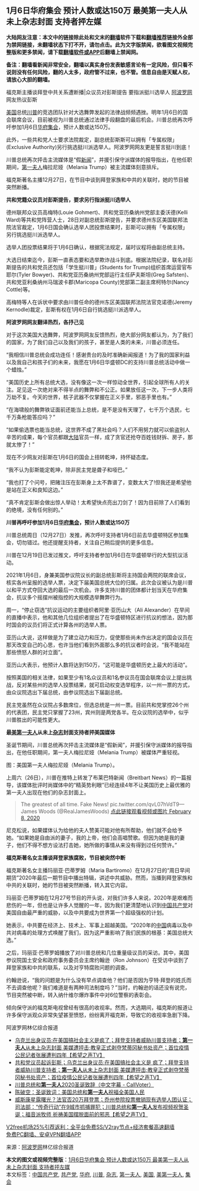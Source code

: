  <h2>1月6日华府集会 预计人数或达150万 最美第一夫人从未上杂志封面 支持者抨左媒</h2> <p class="notice"><b>大陆网友注意：本文中的链接除此处和文末的<a href="https://github.com/bannedbook/fanqiang" >翻墙</a>软件下载和<a href="https://github.com/killgcd/justmysocks/blob/master/README.md">翻墙推荐</a>链接外全部为禁网链接，未翻墙状态下打不开，请勿点击。此为文字版禁闻，欲看图文视频完整版和更多禁闻，请下载<a href="https://github.com/bannedbook/fanqiang">翻墙软件或APP</a>后翻墙上禁闻网。</p><p>备注：翻墙看新闻非常安全，翻墙以真实身份发表敏感言论有一定风险，但只看不说则没有任何风险，翻的人太多，政府管不过来，也不管。信息自由是天赋人权，请放心大胆的翻墙。</b></p>  <div class="entry"> <p id="summary">福克斯主播谈拜登中共关系遭断播|众议员对彭斯提告 要指派挺川选举人 <span class='wp_keywordlink_affiliate'><a href="https://www.aboluowang.com/" title="阿波罗网" target="_blank">阿波罗网</a></span>网友热议彭斯</p> <p><a href="https://www.bannedbook.org/bnews/tag/%e7%be%8e%e5%9b%bd/" class="st_tag internal_tag" rel="tag" title="标签 美国 下的日志">美国</a>总统<a href="https://www.bannedbook.org/bnews/tag/%e5%b7%9d%e6%99%ae/" class="st_tag internal_tag" rel="tag" title="标签 川普 下的日志">川普</a>的竞选团队针对大选舞弊发起的法律战频频遇挫。明年1月6日的国会联席会议，目前被视为川普总统通过法律手段翻盘的最后机会。川普总统再次呼吁参加1月6日<a href="https://www.bannedbook.org/bnews/tag/%e5%8d%8e%e5%ba%9c/" class="st_tag internal_tag" rel="tag" title="标签 华府 下的日志">华府</a><a href="https://www.bannedbook.org/bnews/tag/%E9%9B%86%E4%BC%9A/" class="st_tag internal_tag" rel="tag" title="标签 集会 下的日志">集会</a>，预计人数或达150万。</p> <p>此外，一些共和党人士要求法院裁定，副总统彭斯斯可以拥有「专属权限」(Exclusive Authority)另行挑选挺川派选举人。阿波罗网网友更是誓言挺川到底！</p> <p>川普总统再次抨击主流媒体是“假<span class='wp_keywordlink_affiliate'><a href="https://www.bannedbook.org/" title="新闻">新闻</a></span>”，并援引保守派媒体的报导指出，在他任职期间，<a href="https://www.bannedbook.org/bnews/tag/%e7%ac%ac%e4%b8%80%e5%a4%ab%e4%ba%ba/" class="st_tag internal_tag" rel="tag" title="标签 第一夫人 下的日志">第一夫人</a>梅拉尼娅（Melania Trump）被主流媒体刻意排斥。</p> <p>福克斯著名主播12月27日，在节目中谈到拜登家族和中共的关联时，她的节目被突然断播。</p> <p><strong>共和党籍众议员对彭斯提告，要求另行指派挺川选举人</strong></p> <p>德州联邦众议员高梅特(Louie Gohmert)、共和党亚历桑纳州党部主委沃德(Kelli Ward)等共和党阵营人士，28日对副总统彭斯提告，并要求德州东区美国联邦法院法官裁定，1月6日国会确认选举人团投票结果时，彭斯可以拥有「专属权限」另行挑选挺川派选举人。</p> <p>选举人团投票结果将于1月6日确认，根据宪法规定，届时议程将由副总统主持。</p> <p>大选日结束迄今，彭斯一直表态要和选举欺诈战斗到底。根据法院纪录，联名对彭斯提告的共和党员还包括「学生挺川普」(Students for Trump)组织首席运营官布耶尔(Tyler Bowyer)、共和党亚历桑纳州党部运行主任萨夫斯坦(Greg Safsten)、共和党亚利桑纳州马瑞波卡郡(Maricopa County)党部第二副主席柯特尔(Nancy Cottle)等。</p> <p>高梅特等人在诉状中要求由川普任命的德州东区美国联邦法院法官克诺德(Jeremy Kernodle)裁定，彭斯有权在1月6日自行挑选挺川派选举人。</p> <p><strong>阿波罗网网友翻译热烈，各抒己见</strong></p>  <p>对于这次美国大选舞弊，阿波罗网网友反馈热烈，绝大部分网友都认为，为了我们的国家，为了我们自己以及我们的孩子，甚至是人类的未来，川普必须连任。</p> <p>“我相信川普总统会成功连任！感谢贵台的及时准确新闻报道！为了我的国家利益以及我自己和孩子们的未来，我愿在1月6日华盛顿DC的支持川普总统活动中做一个蜡烛。”</p> <p>“美国历史上所有总统大选，没有像这一次一样惊动全世界，引起全球所有人的关注。足见这一次绝对来不得半点的舞弊和不公正。如果放任这一次，下一步人类将万劫不复。今天的世界，核子武器不仅掌握在正义手里，邪恶手里也有。”</p> <p>“在海啸般的舞弊铁证面前还能当上总统，是不是没有天理了，七千万个选民，七千万条枪能答应吗？”</p> <p>“如果偷选票也能当总统，这世界不成了黑社会吗？人们不用努力就可以偷盗别人辛苦的成果，每个官员都跟<span class='wp_keywordlink_affiliate'><a href="https://www.bannedbook.org/" title="大陆" target="_blank">大陆</a></span>官员一样，成了贪官还抢夺百姓钱财拆、房子，那就太惨了！”</p> <p>现在不少网友对彭斯在1月6日的国会上扭转乾坤，持怀疑态度。</p> <p>“我不认为彭斯能定乾坤，除非民主党是聋子和哑巴。”</p> <p>“我也打了个问号，把赌注压在彭斯身上太不靠谱了，变数太大了!但我还是希望他是站在正义和良知这边。”</p> <p>“真不肯定彭斯会做出惊人举动！太希望快点亮出刀剑了！因为目前除了人们看到的绝境，没有任何别的。”</p> <p><strong>川普再呼吁参加1月6日<span class='wp_keywordlink'><a href="https://www.bannedbook.org/forum11/topic1478.html" title="华府盛大集会 见证1亿2千万三退历史时刻" target="_blank">华府集会</a></span>，预计人数或达150万</strong></p> <p>川普总统周日（12月27日）发推，再次呼吁支持者1月6日前去华盛顿特区参加集会，切勿错过。他还提醒支持者，关注自己稍后提供的更多信息。</p>  <p>川普在12月19日已发过推文，呼吁支持者参加1月6日在华盛顿举行的大型抗议活动。</p> <p>2021年1月6日，身兼美国参议院议长的副总统彭斯将主持国会两院的联席会议，核实各州呈报的选举人票，决定下届美国总统大位的归属。此次会议被认为是川普以和平方式夺回大选的最后一次机会。许多支持川普的团体都计划当天在华府集会，抗议多个摇摆州被指控的大规模选举舞弊行为。</p> <p>周一，“停止窃选”抗议运动的主要组织者阿里·亚历山大（Ali Alexander）在早间的直播中表示，他和其他几位组织者提出了在华盛顿特区进行抗议的想法，因为那时国会的议员们将正式计算各州的选举人票。</p> <p>亚历山大说，这样做是为了建立动力和压力，促使那些尚未作出决定的国会议员在那天改变自己的心思，也许当他们看到外面那么多的抗议者时会说，“我不能站在那些愤怒人群的对立面”。</p> <p>亚历山大表示，他预计人数将达到150万，“这可能是华盛顿历史上最大的活动”。</p> <p>按照美国的相关法律，如果至少有1名众议员和1名参议员在国会联席会议上提出挑战，反对某些州的选举人投票结果，就可启动权变选举程序，以一州一票的方式，由众议院选出下届总统，由参议院选出下届副总统。</p> <p>民主党虽然在众议院占多数席位，但选总统是一州一票。目前共和党掌控26个州的代表团，民主党只掌握了23州，宾州则是两党各半。在众议院的选举中，似乎川普胜出的可能性更大。</p> <p><strong>最<a href="https://www.bannedbook.org/bnews/tag/%E7%BE%8E%E7%AC%AC%E4%B8%80%E5%A4%AB%E4%BA%BA/" class="st_tag internal_tag" rel="tag" title="标签 美第一夫人 下的日志">美第一夫人</a>从未上<a href="https://www.bannedbook.org/bnews/tag/%e6%9d%82%e5%bf%97/" class="st_tag internal_tag" rel="tag" title="标签 杂志 下的日志">杂志</a>封面支持者抨美国媒体</strong></p> <p>圣诞节期间，川普总统再次抨击主流媒体是“假新闻”，并援引保守派媒体的报导指出，在他任职期间，第一夫人梅拉尼娅（Melania Trump）被媒体严重轻视。</p> <p>图：美国第一夫人梅拉尼娅（Melania Trump）。</p> <p>上周六（26日），川普在推特上转发了布莱巴特新闻（Breitbart News）的一篇报导，该媒体批评时尚媒体中的“精英势利眼”已经连续4年不让美国历史上最优雅的第一夫人出现在他们的杂志封面上。</p>  <blockquote><p>The greatest of all time. Fake News! pic.twitter.com/qvL07hVdT9— James Woods (@RealJamesWoods) <a href="https://twitter.com/RealJamesWoods/status/1226243865033596929?ref_src=twsrc%5Etfw">点此链接观看视频或图片 February 8, 2020</a></p></blockquote> <p>尼克松说，如果媒体认为给他的夫人赞美可能对他有所帮助，他们就不会给予她。“如果她是自由派的妻子，我的上帝，他们会高唱赞歌。但因为她是我的妻子，他们不得不想方设法打击她，她所做的事情从来没有得到过任何赞许。”</p> <p><strong>福克斯著名女主播谈拜登家族腐败，节目被突然中断</strong></p> <p>福克斯著名女主播玛丽亚·巴蒂罗姆（Maria Bartiromo）在12月27日的“周日早间期货”2020年最后一期节目中播出特辑，讲述中共威胁。然而，当播到拜登家族和中共的关联时，她的节目被突然断播，转入其它内容。</p> <p>玛丽亚·巴蒂罗姆在12月27号节目的开头说，对我们许多人来说，2020年是艰难而悲伤的一年，但也是让许多人觉醒的一年，因为我们更清楚地认识到<a href="https://www.bannedbook.org/bnews/tag/%e4%b8%ad%e5%9b%bd%e5%85%b1%e4%ba%a7%e5%85%9a/" class="st_tag internal_tag" rel="tag" title="标签 中国共产党 下的日志">中国共产党</a>对美国自由最严重的威胁，以及中共要成为世界第一个超级强权的计划。</p> <p></p> <p></p> <p>她表示，中共要在经济上、技术上、军事上超越美国。“2020年的<span class='wp_keywordlink_affiliate'><a href="https://www.bannedbook.org/" title="中国" target="_blank">中国</a></span>病毒以及中共对病毒的处理方式唤醒了我们，因为这严重影响了我们民族的根基：美国总统大选。”</p> <p>之后，玛丽亚·巴蒂罗姆播放了对川普总统和几位重量级议员的采访。其中，美国参议院国土安全和政府事务委员会主席约翰逊（Ron Johnson）在受访中谈到了拜登家族和中共的联系，以及对亨特腐败问题的调查。</p> <p>约翰逊说，“我的问题是为什么没有早点调查他？他们是否因为亨特·拜登的姓氏而不去调查他呢？我们难道是有两种司法制度吗？”当时，约翰逊的话还没有说完，节目突然被中断，转入纳什维尔爆炸事件中对6位警察的表彰会。</p> <p>倾向保守派的福克斯电视曾经有很高的收视率。然而，大选期间，福克斯的报道让许多保守派观众非常失望甚至愤怒，纷纷离开福克斯，导致它的收视率急剧下降。</p>  <p>阿波罗网林亿综合报道</p> <ul class='op-related-articles' title='相关阅读'> <li><a href='https://www.bannedbook.org/bnews/cbnews/20201229/1456952.html' target='_blank'>乌克兰出身议员:在美国搞社会主义是疯了；拜登支持者威胁川普支持者；<b>第一夫人</b>从未上杂志封面 美媒遭抨击;教皇正式剥夺梵蒂冈秘书处资产；首位疫情公民记者张展遭判四年【希望之声TV】</a></li> <li><a href='https://www.bannedbook.org/bnews/cbnews/20201229/1456862.html' target='_blank'>共和党议员起诉彭斯；乌克兰出身议员:在美国搞社会主义是 疯了；拜登支持者威胁川普支持者；<b>第一夫人</b>从未上杂志封面 美媒遭抨击;教皇正式剥夺梵蒂冈秘书处资产；首位疫情公民记者张展遭判四年【希望之声TV】</a></li> <li><a href='https://www.bannedbook.org/bnews/bannedvideo/20201226/1455136.html' target='_blank'>川普总统和<b>第一夫人</b>2020圣诞致辞（中文字幕 - CallVoter）</a></li> <li><a href='https://www.bannedbook.org/bnews/cbnews/20201226/1455055.html' target='_blank'>陈破空：圣诞致词：美国总统和<b>第一夫人</b>祝福全美国人民</a></li> <li><a href='https://www.bannedbook.org/bnews/cbnews/20201226/1455053.html' target='_blank'>威斯康星露曙光？法官否20万拜登票；乔州参院投票撤销现有选举人团认证；司法部：“传奇行动”在9城市抓捕罪犯；川普总统和<b>第一夫人</b>发布视频祝贺圣诞；福音派牧师 祈祷美国摆脱面前的邪恶【希望之声TV】</a></li> </ul> <p class="texttj"> <a href="https://github.com/bannedbook/fanqiang/wiki/V2ray%E6%9C%BA%E5%9C%BA" target="_blank">V2free机场25%引荐返利：全平台免费SS/V2ray节点+经济套餐高速翻墙</a><br/> <a href="https://github.com/bannedbook/fanqiang/wiki/%E7%A6%81%E9%97%BB%E7%BD%91%E5%AE%89%E5%8D%93%E7%BF%BB%E5%A2%99%E6%96%B0%E9%97%BBAPP" target="_blank">免费PC翻墙、安卓VPN翻墙APP</a></p><p> 来源：<a href="https://www.aboluowang.com/2020/1229/1539544.html" target="_blank">阿波罗网</a>林亿综合报道 </p><a name='sharetosocial'></a>       <div><b>本文的图文或视频完整版</b>：<a href='https://www.bannedbook.org/bnews/topimagenews/20201229/1457207.html'>1月6日华府集会 预计人数或达150万 最美第一夫人从未上杂志封面 支持者抨左媒</a></div>  </div><!--END ENTRY--> <div class="postfooter"> <div>本文标签：<a href="https://www.bannedbook.org/bnews/tag/%e4%b8%ad%e5%9b%bd%e5%85%b1%e4%ba%a7%e5%85%9a/" rel="tag">中国共产党</a>, <a href="https://www.bannedbook.org/bnews/tag/%e5%85%b1%e4%ba%a7%e5%85%9a/" rel="tag">共产党</a>, <a href="https://www.bannedbook.org/bnews/tag/%e5%8d%8e%e5%ba%9c/" rel="tag">华府</a>, <a href="https://www.bannedbook.org/bnews/tag/%e5%b7%9d%e6%99%ae/" rel="tag">川普</a>, <a href="https://www.bannedbook.org/bnews/tag/%e6%9d%82%e5%bf%97/" rel="tag">杂志</a>, <a href="https://www.bannedbook.org/bnews/tag/%e7%ac%ac%e4%b8%80%e5%a4%ab%e4%ba%ba/" rel="tag">第一夫人</a>, <a href="https://www.bannedbook.org/bnews/tag/%e7%be%8e%e5%9b%bd/" rel="tag">美国</a>, <a href="https://www.bannedbook.org/bnews/tag/%E7%BE%8E%E7%AC%AC%E4%B8%80%E5%A4%AB%E4%BA%BA/" rel="tag">美第一夫人</a>, <a href="https://www.bannedbook.org/bnews/tag/%E9%9B%86%E4%BC%9A/" rel="tag">集会</a></div>  </div><!--END POSTFOOTER--> 